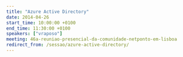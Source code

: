 ```yaml
---
title: "Azure Active Directory"
date: 2014-04-26
start_time: 10:00:00 +0100
end_time: 11:30:00 +0100
speakers: ["vraposo"]
meeting: 46a-reuniao-presencial-da-comunidade-netponto-em-lisboa
redirect_from: /sessao/azure-active-directory/
---
```

